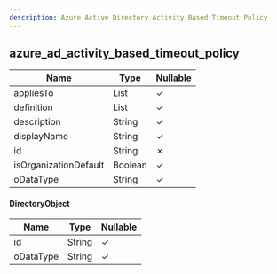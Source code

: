 ```yaml
---
description: Azure Active Directory Activity Based Timeout Policy
---
```

azure_ad_activity_based_timeout_policy
--------------------------------------

| **Name**              | **Type**              | **Nullable** |
| --------------------- | --------------------- | ------------ |
| appliesTo             | List<DirectoryObject> | &check;      |
| definition            | List<String>          | &check;      |
| description           | String                | &check;      |
| displayName           | String                | &check;      |
| id                    | String                | &cross;      |
| isOrganizationDefault | Boolean               | &check;      |
| oDataType             | String                | &check;      |

#### DirectoryObject
| **Name**  | **Type** | **Nullable** |
| --------- | -------- | ------------ |
| id        | String   | &check;      |
| oDataType | String   | &check;      |
